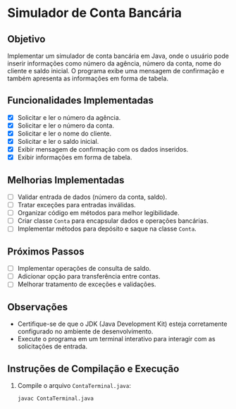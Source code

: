 # Simulador de Conta Bancária

## Objetivo
Implementar um simulador de conta bancária em Java, onde o usuário pode inserir informações como número da agência, número da conta, nome do cliente e saldo inicial. O programa exibe uma mensagem de confirmação e também apresenta as informações em forma de tabela.

## Funcionalidades Implementadas
- [x] Solicitar e ler o número da agência.
- [x] Solicitar e ler o número da conta.
- [x] Solicitar e ler o nome do cliente.
- [x] Solicitar e ler o saldo inicial.
- [x] Exibir mensagem de confirmação com os dados inseridos.
- [x] Exibir informações em forma de tabela.

## Melhorias Implementadas
- [ ] Validar entrada de dados (número da conta, saldo).
- [ ] Tratar exceções para entradas inválidas.
- [ ] Organizar código em métodos para melhor legibilidade.
- [ ] Criar classe `Conta` para encapsular dados e operações bancárias.
- [ ] Implementar métodos para depósito e saque na classe `Conta`.

## Próximos Passos
- [ ] Implementar operações de consulta de saldo.
- [ ] Adicionar opção para transferência entre contas.
- [ ] Melhorar tratamento de exceções e validações.

## Observações
- Certifique-se de que o JDK (Java Development Kit) esteja corretamente configurado no ambiente de desenvolvimento.
- Execute o programa em um terminal interativo para interagir com as solicitações de entrada.

## Instruções de Compilação e Execução
1. Compile o arquivo `ContaTerminal.java`:
   ```bash
   javac ContaTerminal.java
